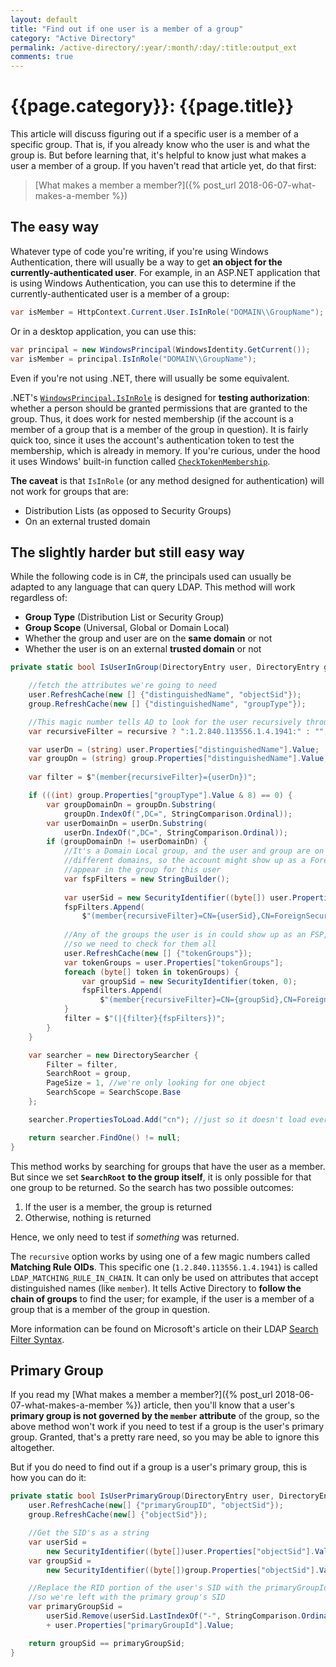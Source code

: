 ```yaml
---
layout: default
title: "Find out if one user is a member of a group"
category: "Active Directory"
permalink: /active-directory/:year/:month/:day/:title:output_ext
comments: true
---
```


# {{page.category}}: {{page.title}}

This article will discuss figuring out if a specific user is a member of a specific group. That is, if you already know who the user is and what the group is. But before learning that, it's helpful to know just what makes a user a member of a group. If you haven't read that article yet, do that first:

> [What makes a member a member?]({% post_url 2018-06-07-what-makes-a-member %})

## The easy way

Whatever type of code you're writing, if you're using Windows Authentication, there will usually be a way to get **an object for the currently-authenticated user**. For example, in an ASP.NET application that is using Windows Authentication, you can use this to determine if the currently-authenticated user is a member of a group:

```c#
var isMember = HttpContext.Current.User.IsInRole("DOMAIN\\GroupName");
```

Or in a desktop application, you can use this:

```c#
var principal = new WindowsPrincipal(WindowsIdentity.GetCurrent());
var isMember = principal.IsInRole("DOMAIN\\GroupName");
```

Even if you're not using .NET, there will usually be some equivalent.

.NET's [`WindowsPrincipal.IsInRole`](https://docs.microsoft.com/en-us/dotnet/api/system.security.principal.windowsprincipal.isinrole) is designed for **testing authorization**: whether a person should be granted permissions that are granted to the group. Thus, it does work for nested membership (if the account is a member of a group that is a member of the group in question). It is fairly quick too, since it uses the account's authentication token to test the membership, which is already in memory. If you're curious, under the hood it uses Windows' built-in function called [`CheckTokenMembership`](https://docs.microsoft.com/en-us/windows/desktop/api/securitybaseapi/nf-securitybaseapi-checktokenmembership).

**The caveat** is that `IsInRole` (or any method designed for authentication) will not work for groups that are:

 - Distribution Lists (as opposed to Security Groups)
 - On an external trusted domain

## The slightly harder but still easy way

While the following code is in C#, the principals used can usually be adapted to any language that can query LDAP. This method will work regardless of:
 
 - **Group Type** (Distribution List or Security Group)
 - **Group Scope** (Universal, Global or Domain Local)
 - Whether the group and user are on the **same domain** or not
 - Whether the user is on an external **trusted domain** or not

```c#
private static bool IsUserInGroup(DirectoryEntry user, DirectoryEntry group, bool recursive) {

    //fetch the attributes we're going to need
    user.RefreshCache(new [] {"distinguishedName", "objectSid"});
    group.RefreshCache(new [] {"distinguishedName", "groupType"});

    //This magic number tells AD to look for the user recursively through any nested groups
    var recursiveFilter = recursive ? ":1.2.840.113556.1.4.1941:" : "";

    var userDn = (string) user.Properties["distinguishedName"].Value;
    var groupDn = (string) group.Properties["distinguishedName"].Value;
    
    var filter = $"(member{recursiveFilter}={userDn})";

    if (((int) group.Properties["groupType"].Value & 8) == 0) {
        var groupDomainDn = groupDn.Substring(
            groupDn.IndexOf(",DC=", StringComparison.Ordinal));
        var userDomainDn = userDn.Substring(
            userDn.IndexOf(",DC=", StringComparison.Ordinal));
        if (groupDomainDn != userDomainDn) {
            //It's a Domain Local group, and the user and group are on
            //different domains, so the account might show up as a Foreign //Security Principal. So construct a list of SID's that could
            //appear in the group for this user
            var fspFilters = new StringBuilder();
            
            var userSid = new SecurityIdentifier((byte[]) user.Properties["objectSid"].Value, 0);
            fspFilters.Append(
                $"(member{recursiveFilter}=CN={userSid},CN=ForeignSecurityPrincipals{groupDomainDn})");
            
            //Any of the groups the user is in could show up as an FSP,
            //so we need to check for them all
            user.RefreshCache(new [] {"tokenGroups"});
            var tokenGroups = user.Properties["tokenGroups"];
            foreach (byte[] token in tokenGroups) {
                var groupSid = new SecurityIdentifier(token, 0);
                fspFilters.Append(
                    $"(member{recursiveFilter}=CN={groupSid},CN=ForeignSecurityPrincipals{groupDomainDn})");
            }
            filter = $"(|{filter}{fspFilters})";
        }
    }

    var searcher = new DirectorySearcher {
        Filter = filter,
        SearchRoot = group,
        PageSize = 1, //we're only looking for one object
        SearchScope = SearchScope.Base
    };

    searcher.PropertiesToLoad.Add("cn"); //just so it doesn't load every property

    return searcher.FindOne() != null;
}
```

This method works by searching for groups that have the user as a member. But since we set **`SearchRoot` to the group itself**, it is only possible for that one group to be returned. So the search has two possible outcomes:

 1. If the user is a member, the group is returned
 2. Otherwise, nothing is returned

Hence, we only need to test if *something* was returned.

The `recursive` option works by using one of a few magic numbers called **Matching Rule OIDs**. This specific one (`1.2.840.113556.1.4.1941`) is called `LDAP_MATCHING_RULE_IN_CHAIN`. It can only be used on attributes that accept distinguished names (like `member`). It tells Active Directory to **follow the chain of groups** to find the user; for example, if the user is a member of a group that is a member of the group in question.

More information can be found on Microsoft's article on their LDAP [Search Filter Syntax](https://docs.microsoft.com/en-us/windows/desktop/adsi/search-filter-syntax).

## Primary Group

If you read my [What makes a member a member?]({% post_url 2018-06-07-what-makes-a-member %}) article, then you'll know that a user's **primary group is not governed by the `member` attribute** of the group, so the above method won't work if you need to test if a group is the user's primary group. Granted, that's a pretty rare need, so you may be able to ignore this altogether.

But if you do need to find out if a group is a user's primary group, this is how you can do it:

```c#
private static bool IsUserPrimaryGroup(DirectoryEntry user, DirectoryEntry group) {
    user.RefreshCache(new[] {"primaryGroupID", "objectSid"});
    group.RefreshCache(new[] {"objectSid"});

    //Get the SID's as a string
    var userSid =
        new SecurityIdentifier((byte[])user.Properties["objectSid"].Value, 0).ToString();
    var groupSid =
        new SecurityIdentifier((byte[])group.Properties["objectSid"].Value, 0).ToString();

    //Replace the RID portion of the user's SID with the primaryGroupId
    //so we're left with the primary group's SID
    var primaryGroupSid =
        userSid.Remove(userSid.LastIndexOf("-", StringComparison.Ordinal) + 1)
        + user.Properties["primaryGroupId"].Value;

    return groupSid == primaryGroupSid;
}
```
